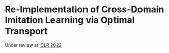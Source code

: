# Re-Implementation of Cross-Domain Imitation Learning via Optimal Transport

Under review at [ICLR 2022](https://openreview.net/forum?id=xP3cPq2hQC)
